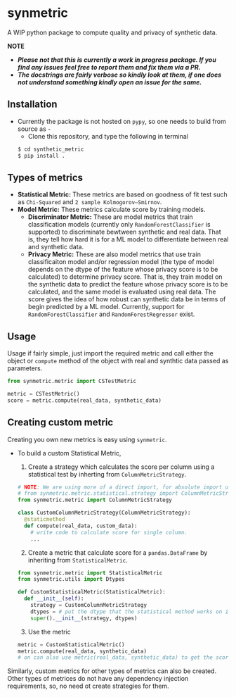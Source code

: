 # synmetric
A WIP python package to compute quality and privacy of synthetic data.

**NOTE**
- **_Please not that this is currently a work in progress package. If you find any issues feel free to report them and fix them via a PR._**
- **_The docstrings are fairly verbose so kindly look at them, if one does not understand something kindly open an issue for the same._**

## Installation
- Currently the package is not hosted on `pypy`, so one needs to build from source as - 
  - Clone this repository, and type the following in terminal
  ```sh
  $ cd synthetic_metric
  $ pip install .
  ```
  
## Types of metrics
- **Statistical Metric:** These metrics are based on goodness of fit test such as `Chi-Squared` and `2 sample Kolmogorov–Smirnov`.
- **Model Metric:** These metrics calculate score by training models.
  - **Discriminator Metric:** These are model metrics that train classification models (currently only `RandomForestClassifier` is supported) to 
    discriminate bewtween synthetic and real data. That is, they tell how hard it is for a ML model to differentiate between real and synthetic data.
  - **Privacy Metric:** These are also model metrics that use train classificaiton model and/or regression model (the type of model depends on the dtype 
    of the feature whose privacy score is to be calculated) to determine privacy score. That is, they train model on the synthetic data to predict the 
    feature whose privacy score is to be calculated, and the same model is evaluated using real data. The score gives the idea of how robust can synthetic
    data be in terms of begin predicted by a ML model. Currently, support for `RandomForestClassifier` and `RandomForestRegressor` exist.

## Usage
Usage if fairly simple, just import the required metric and call either the object or `compute` method of the object with real and synthtic data passed 
as parameters.
```python
from synmetric.metric import CSTestMetric

metric = CSTestMetric()
score = metric.compute(real_data, synthetic_data)
```

## Creating custom metric
Creating you own new metrics is easy using `synmetric`.
- To build a custom Statistical Metric, 
  1. Create a strategy which calculates the score per column using a statistical test by inherting from `ColumnMetricStrategy`.
  ```python
  # NOTE: We are using more of a direct import, for absolute import use
  # from synmetric.metric.statistical.strategy import ColumnMetricStrategy
  from synmetric.metric import ColumnMetricStrategy
  
  class CustomColumnMetricStrategy(ColumnMetricStrategy):
    @staticmethod
    def compute(real_data, custom_data):
      # write code to calculate score for single column.
      ...
  ```
  
  2. Create a metric that calculate score for a `pandas.DataFrame` by inheriting from `StatisticalMetric`.
  ```python
  from synmetric.metric import StatisticalMetric
  from synmetric.utils import Dtypes
  
  def CustomStatisticalMetric(StatisticalMetric):
    def __init__(self):
      strategy = CustomColumnMetricStrategy
      dtypes = # put the dtype that the statistical method works on i.e, `Dtypes.CATEGORICAL` or `Dtypes.NUMERIC`.
      super().__init__(strategy, dtypes)
  ```
  
  3. Use the metric
  ```python
  metric = CustomStatisticalMetric()
  metric.compute(real_data, synthetic_data) 
  # on can also use metric(real_data, synthetic_data) to get the score, as the metrics are callable.
  ```

Similarly, custom metrics for other types of metrics can also be created. Other types of metrices do not have any dependency injection requirements, so, no
need ot create strategies for them.
